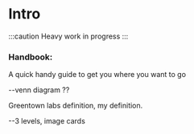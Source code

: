 # Intro

:::caution
Heavy work in progress
:::

### Handbook:

A quick handy guide to get you where you want to go

--venn diagram ??

Greentown labs definition, my definition.

--3 levels, image cards